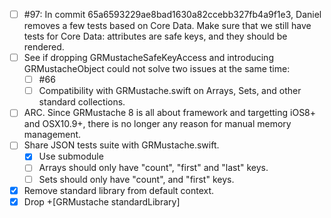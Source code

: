 - [ ] #97: In commit 65a6593229ae8bad1630a82ccebb327fb4a9f1e3, Daniel removes a few tests based on Core Data. Make sure that we still have tests for Core Data: attributes are safe keys, and they should be rendered.
- [ ] See if dropping GRMustacheSafeKeyAccess and introducing GRMustacheObject could not solve two issues at the same time:
    - [ ] #66
    - [ ] Compatibility with GRMustache.swift on Arrays, Sets, and other standard collections.
- [ ] ARC. Since GRMustache 8 is all about framework and targetting iOS8+ and OSX10.9+, there is no longer any reason for manual memory management.
- [ ] Share JSON tests suite with GRMustache.swift.
    - [X] Use submodule
    - [ ] Arrays should only have "count", "first" and "last" keys.
    - [ ] Sets should only have "count", and "first" keys.
- [X] Remove standard library from default context.
- [X] Drop +[GRMustache standardLibrary]
